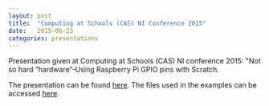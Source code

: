 ```yaml
---
layout: post
title:  "Computing at Schools (CAS) NI Conference 2015"
date:   2015-06-23 
categories: presentations
---
```

Presentation given at Computing at Schools (CAS) NI conference 2015: "Not so hard “hardware”-Using Raspberry Pi GPIO pins with Scratch.

The presentation can be found [here][CAS-pres]. The files used in the examples can be accessed [here][CAS-docs].

[CAS-pres]: https://www.slideshare.net/richardgault/baa-talk
[CAS-docs]: https://www.slideshare.net/richardgault/baa-talk

